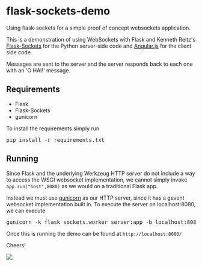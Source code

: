 flask-sockets-demo
==================

Using flask-sockets for a simple proof of concept websockets application.

This is a demonstration of using WebSockets with Flask and
Kenneth Reitz's [Flask-Sockets](https://github.com/kennethreitz/flask-sockets)
for the Python server-side code and [Angular.js](http://angularjs.org/) for the
client side code.

Messages are sent to the server and the server responds back to each one with
an 'O HAI!' message.

## Requirements

*   Flask
*   Flask-Sockets
*   gunicorn

To install the requirements simply run

<pre>
pip install -r requirements.txt
</pre>

## Running

Since Flask and the underlying Werkzeug HTTP server do not include a way to
access the WSGI websocket implementation, we cannot simply invoke
<code>app.run("host",8080)</code> as we would on a traditional Flask app.

Instead we must use [gunicorn](http://gunicorn.org/) as our HTTP server, since it has a gevent
websocket implementation built in. To execute the server on localhost:8080, we
can execute

<pre>
gunicorn -k flask_sockets.worker server:app -b localhost:8080
</pre>

Once this is running the demo can be found at
<code>http://localhost:8080/</code>

Cheers!

<img src="http://i1157.photobucket.com/albums/p593/yousirareacuntt/tumblr_lzd4b5Rq5O1r0d0y0-1.gif">

